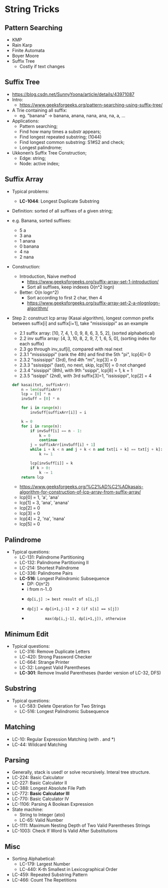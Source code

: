 # String Tricks

## Pattern Searching
- KMP
- Rain Karp
- Finite Automata
- Boyer Moore
- Suffix Tree
	- Costly if text changes

## Suffix Tree
- https://blog.csdn.net/SunnyYoona/article/details/43971087
- Intro:
	- https://www.geeksforgeeks.org/pattern-searching-using-suffix-tree/
- A Trie containing all suffix:
	- eg. "banana" -> banana, anana, nana, ana, na, a, ...
- Applications:
	- Pattern searching;
	- Find how many times a substr appears;
	- Find longest repeated substring; (1044)
	- Find longest common substring: S1#S2 and check;
	- Longest palindrome;
- Ukkonen’s Suffix Tree Construction;
    - Edge: string;
    - Node: active index;

## Suffix Array
- Typical problems:
    - **LC-1044**: Longest Duplicate Substring
- Definition: sorted of all suffixes of a given string;
- e.g. Banana, sorted suffixes:
    - 5 a
    - 3 ana
    - 1 anana
    - 0 banana
    - 4 na
    - 2 nana
- Construction:
    - Introduction, Naive method
        - https://www.geeksforgeeks.org/suffix-array-set-1-introduction/
        - Sort all suffixes, keep indexes O(n^2 logn)
    - Better: O(n logn^2)
        - Sort according to first 2 char, then 4
        - https://www.geeksforgeeks.org/suffix-array-set-2-a-nlognlogn-algorithm/
- Step 2: construct lcp array (Kasai algorithm), longest common prefix between suffix[i] and suffix[i+1], take "mississippi" as an example
    - 2.1 suffix array: [10, 7, 4, 1, 0, 9, 8, 6, 3, 5, 2], (sorted alphabetical)
    - 2.2 inv suffix array: [4, 3, 10, 8, 2, 9, 7, 1, 6, 5, 0], (sorting index for each suffix)
    - 2.3 go through inv_suf[i], compared with real next
    - 2.3.1 "mississippi" (rank the 4th) and find the 5th "pi", lcp[4]= 0
    - 2.3.2 "ississippi" (3rd), find 4th "mi", lcp[3] = 0
    - 2.3.3 "ssissippi" (last), no next, skip, lcp[10] = 0 not changed
    - 2.3.4 "sissippi" (8th), with 9th "ssippi", lcp[8] = 1, k = 1
    - 2.3.5 "issippi" (2nd), with 3rd suffix[3]=1, "ississippi", lcp[2] = 4
    ```python
    def kasai(txt, suffixArr):
        n = len(suffixArr)
        lcp = [0] * n
        invSuff = [0] * n

        for i in range(n):
            invSuff[suffixArr[i]] = i

        k = 0
        for i in range(n):
            if invSuff[i] == n - 1:
                k = 0
                continue
            j = suffixArr[invSuff[i] + 1]
            while i + k < n and j + k < n and txt[i + k] == txt[j + k]:
                k += 1

            lcp[invSuff[i]] = k
            if k > 0:
                k -= 1
        return lcp
    ```

	- https://www.geeksforgeeks.org/%C2%AD%C2%ADkasais-algorithm-for-construction-of-lcp-array-from-suffix-array/
	- lcp[0] = 1, 'a', 'ana'
	- lcp[1] = 3, 'ana', 'anana'
	- lcp[2] = 0
	- lcp[3] = 0
	- lcp[4] = 2, 'na', 'nana'
	- lcp[5] = 0

## Palindrome
- Typical questions:
    - LC-131: Palindrome Partitioning
    - LC-132: Palindrome Partitioning II
    - LC-214: Shortest Palindrome
    - LC-336: Palindrome Pairs
    - **LC-516**: Longest Palindromic Subsequence
        - DP: O(n^2)
        - i from n-1..0
        -     dp[i,j] := best result of s[i,j]
        -     dp[j] = dp[i+1,j-1] + 2 (if s[i] == s[j])
        -             max(dp[i,j-1], dp[i+1,j]), otherwise

## Minimum Edit
- Typical questions:
    - LC-316: Remove Duplicate Letters
    - LC-420: Strong Password Checker
    - LC-664: Strange Printer
    - LC-32: Longest Valid Parentheses
    - **LC-301**: Remove Invalid Parentheses (harder version of LC-32, DFS)

## Substring
- Typical questions:
    - LC-583: Delete Operation for Two Strings
    - LC-516: Longest Palindromic Subsequence

## Matching
- LC-10: Regular Expression Matching (with . and \*)
- LC-44: Wildcard Matching

## Parsing
- Generally, stack is used! or solve recursively. Interal tree structure.
- LC-224: Basic Calculator
- LC-227: Basic Calculator II
- LC-388: Longest Absolute File Path
- LC-772: **Basic Calculator III**
- LC-770: Basic Calculator IV
- LC-1106: Parsing A Boolean Expression
- State machine:
    - String to Integer (atoi)
    - LC-65: Valid Number
- LC-1111: Maximum Nesting Depth of Two Valid Parentheses Strings
- LC-1003: Check If Word Is Valid After Substitutions

## Misc
- Sorting Alphabetical:
    - LC-179: Largest Number
    - LC-440: K-th Smallest in Lexicographical Order
- LC-459: Repeated Substring Pattern
- LC-466: Count The Repetitions
